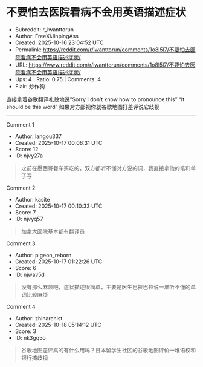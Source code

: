 # 不要怕去医院看病不会用英语描述症状

- Subreddit: r_iwanttorun
- Author: FreeXiJinpingAss
- Created: 2025-10-16 23:04:52 UTC
- Permalink: https://reddit.com/r/iwanttorun/comments/1o8l5l7/不要怕去医院看病不会用英语描述症状/
- URL: https://www.reddit.com/r/iwanttorun/comments/1o8l5l7/不要怕去医院看病不会用英语描述症状/
- Ups: 4 | Ratio: 0.75 | Comments: 4
- Flair: 炒作狗


直接拿着谷歌翻译礼貌地说”Sorry I don’t know how to pronounce this” “It
should be this word” 如果对方鄙视你就谷歌地图打差评说它歧视


---

Comment 1

- Author: langou337
- Created: 2025-10-17 00:06:31 UTC
- Score: 12
- ID: njvy27a

> 之前在墨西哥餐车买吃的，双方都听不懂对方说的词，我直接拿他的笔和单子写

Comment 2

- Author: kasite
- Created: 2025-10-17 00:10:33 UTC
- Score: 7
- ID: njvyq57

> 加拿大医院基本都有翻译员

Comment 3

- Author: pigeon_reborn
- Created: 2025-10-17 01:22:26 UTC
- Score: 6
- ID: njwav5d

> 没有那么麻烦吧，症状描述很简单，主要是医生巴拉巴拉说一堆听不懂的单词比较麻烦

Comment 4

- Author: zhinarchist
- Created: 2025-10-18 05:14:12 UTC
- Score: 3
- ID: nk3gq5o

> 谷歌地图差评真的有什么用吗？日本留学生社区的谷歌地图评价一堆语校和银行搞歧视
